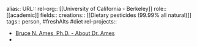 alias::
URL::
rel-org:: [[University of California - Berkeley]] 
role:: [[academic]] 
fields::
creations:: [[Dietary pesticides (99.99% all natural)]] 
tags:: person, #freshAlts #diet 
rel-projects::

- [Bruce N. Ames, Ph.D. - About Dr. Ames](https://www.bruceames.org/)
-